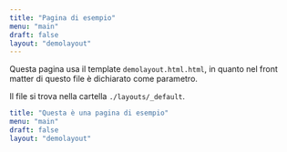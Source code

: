 ```yaml
---
title: "Pagina di esempio"
menu: "main"
draft: false
layout: "demolayout"
---
```


Questa pagina usa il template `demolayout.html.html`, in quanto nel front matter di questo file è dichiarato come parametro.

Il file si trova nella cartella `./layouts/_default`.

```yaml
title: "Questa è una pagina di esempio"
menu: "main"
draft: false
layout: "demolayout"
```